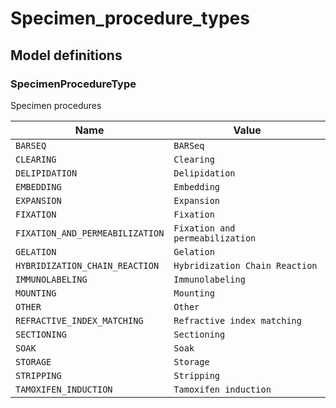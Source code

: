 # Specimen_procedure_types

## Model definitions

### SpecimenProcedureType

Specimen procedures

| Name | Value |
|------|-------|
| `BARSEQ` | `BARSeq` |
| `CLEARING` | `Clearing` |
| `DELIPIDATION` | `Delipidation` |
| `EMBEDDING` | `Embedding` |
| `EXPANSION` | `Expansion` |
| `FIXATION` | `Fixation` |
| `FIXATION_AND_PERMEABILIZATION` | `Fixation and permeabilization` |
| `GELATION` | `Gelation` |
| `HYBRIDIZATION_CHAIN_REACTION` | `Hybridization Chain Reaction` |
| `IMMUNOLABELING` | `Immunolabeling` |
| `MOUNTING` | `Mounting` |
| `OTHER` | `Other` |
| `REFRACTIVE_INDEX_MATCHING` | `Refractive index matching` |
| `SECTIONING` | `Sectioning` |
| `SOAK` | `Soak` |
| `STORAGE` | `Storage` |
| `STRIPPING` | `Stripping` |
| `TAMOXIFEN_INDUCTION` | `Tamoxifen induction` |


